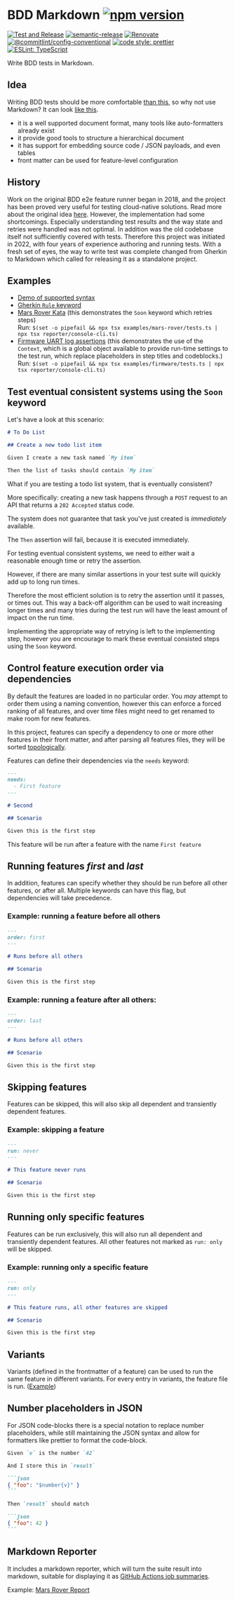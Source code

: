 # BDD Markdown [![npm version](https://img.shields.io/npm/v/@nordicsemiconductor/bdd-markdown.svg)](https://www.npmjs.com/package/@nordicsemiconductor/bdd-markdown)

[![Test and Release](https://github.com/bifravst/bdd-markdown/actions/workflows/test-and-release.yaml/badge.svg)](https://github.com/bifravst/bdd-markdown/actions/workflows/test-and-release.yaml)
[![semantic-release](https://img.shields.io/badge/%20%20%F0%9F%93%A6%F0%9F%9A%80-semantic--release-e10079.svg)](https://github.com/semantic-release/semantic-release)
[![Renovate](https://img.shields.io/badge/renovate-enabled-brightgreen.svg)](https://renovatebot.com)
[![@commitlint/config-conventional](https://img.shields.io/badge/%40commitlint-config--conventional-brightgreen)](https://github.com/conventional-changelog/commitlint/tree/master/@commitlint/config-conventional)
[![code style: prettier](https://img.shields.io/badge/code_style-prettier-ff69b4.svg)](https://github.com/prettier/prettier/)
[![ESLint: TypeScript](https://img.shields.io/badge/ESLint-TypeScript-blue.svg)](https://github.com/typescript-eslint/typescript-eslint)

Write BDD tests in Markdown.

## Idea

Writing BDD tests should be more comfortable
[than this](https://github.com/bifravst/cloud-e2e-bdd-test-runner-example-js/blob/ca4f6e8c517c13f1c88abfdb6426c8ed6fe730e7/features/Webhook.feature),
so why not use Markdown? It can look
[like this](./parser/test-data/feature/Example.feature.md).

- it is a well supported document format, many tools like auto-formatters
  already exist
- it provide good tools to structure a hierarchical document
- it has support for embedding source code / JSON payloads, and even tables
- front matter can be used for feature-level configuration

## History

Work on the original BDD e2e feature runner began in 2018, and the project has
been proved very useful for testing cloud-native solutions. Read more about the
original idea
[here](https://github.com/bifravst/cloud-e2e-bdd-test-runner-js#motivation).
However, the implementation had some shortcomings. Especially understanding test
results and the way state and retries were handled was not optimal. In addition
was the old codebase itself not sufficiently covered with tests. Therefore this
project was initiated in 2022, with four years of experience authoring and
running tests. With a fresh set of eyes, the way to write test was complete
changed from Gherkin to Markdown which called for releasing it as a standalone
project.

## Examples

- [Demo of supported syntax](./parser/test-data/feature/Example.feature.md)
- [Gherkin `Rule` keyword](./parser/test-data/feature/Highlander.feature.md)
- [Mars Rover Kata](./examples/mars-rover/MarsRover.feature.md) (this
  demonstrates the `Soon` keyword which retries steps)  
  Run: `$(set -o pipefail && npx tsx examples/mars-rover/tests.ts | npx tsx reporter/console-cli.ts)`
- [Firmware UART log assertions](./examples/firmware/RunFirmware.feature.md)
  (this demonstrates the use of the `Context`, which is a global object
  available to provide run-time settings to the test run, which replace
  placeholders in step titles and codeblocks.)  
  Run: `$(set -o pipefail && npx tsx examples/firmware/tests.ts | npx tsx reporter/console-cli.ts)`

## Test eventual consistent systems using the `Soon` keyword

Let's have a look at this scenario:

```markdown
# To Do List

## Create a new todo list item

Given I create a new task named `My item`

Then the list of tasks should contain `My item`
```

What if you are testing a todo list system, that is eventually consistent?

More specifically: creating a new task happens through a `POST` request to an
API that returns a `202 Accepted` status code.

The system does not guarantee that task you've just created is _immediately_
available.

The `Then` assertion will fail, because it is executed immediately.

For testing eventual consistent systems, we need to either wait a reasonable
enough time or retry the assertion.

However, if there are many similar assertions in your test suite will quickly
add up to long run times.

Therefore the most efficient solution is to retry the assertion until it passes,
or times out. This way a back-off algorithm can be used to wait increasing
longer times and many tries during the test run will have the least amount of
impact on the run time.

Implementing the appropriate way of retrying is left to the implementing step,
however you are encourage to mark these eventual consisted steps using the
`Soon` keyword.

## Control feature execution order via dependencies

By default the features are loaded in no particular order. You _may_ attempt to
order them using a naming convention, however this can enforce a forced ranking
of all features, and over time files might need to get renamed to make room for
new features.

In this project, features can specify a dependency to one or more other features
in their front matter, and after parsing all features files, they will be sorted
[topologically](https://en.wikipedia.org/wiki/Topological_sorting).

Features can define their dependencies via the `needs` keyword:

```markdown
---
needs:
  - First feature
---

# Second

## Scenario

Given this is the first step
```

This feature will be run after a feature with the name `First feature`

## Running features _first_ and _last_

In addition, features can specify whether they should be run before all other
features, or after all. Multiple keywords can have this flag, but dependencies
will take precedence.

### Example: running a feature before all others

```markdown
---
order: first
---

# Runs before all others

## Scenario

Given this is the first step
```

### Example: running a feature after all others:

```markdown
---
order: last
---

# Runs before all others

## Scenario

Given this is the first step
```

## Skipping features

Features can be skipped, this will also skip all dependent and transiently
dependent features.

### Example: skipping a feature

```markdown
---
run: never
---

# This feature never runs

## Scenario

Given this is the first step
```

## Running only specific features

Features can be run exclusively, this will also run all dependent and
transiently dependent features. All other features not marked as `run: only`
will be skipped.

### Example: running only a specific feature

```markdown
---
run: only
---

# This feature runs, all other features are skipped

## Scenario

Given this is the first step
```

## Variants

Variants (defined in the frontmatter of a feature) can be used to run the same
feature in different variants. For every entry in variants, the feature file is
run. ([Example](./runner/test-data/runSuite/variants/Variants.feature.md))

## Number placeholders in JSON

For JSON code-blocks there is a special notation to replace number placeholders,
while still maintaining the JSON syntax and allow for formatters like prettier
to format the code-block.

````markdown
Given `v` is the number `42`

And I store this in `result`

```json
{ "foo": "$number{v}" }
```

Then `result` should match

```json
{ "foo": 42 }
```
````

## Markdown Reporter

It includes a markdown reporter, which will turn the suite result into markdown,
suitable for displaying it as
[GitHub Actions job summaries](https://docs.github.com/en/actions/using-workflows/workflow-commands-for-github-actions#adding-a-job-summary).

Example: [Mars Rover Report](./reporter/test-data/mars-rover.md)
